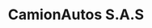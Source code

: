 ---
title: "CamionAutos S.A.S"
url: /barrios-unidos/camionautos-s-a-s/
shop: piezas de automóviles
---